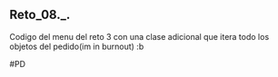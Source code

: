 ## Reto_08._.
Codigo del menu del reto 3 con una clase adicional que itera todo los objetos del pedido(im in burnout) :b

#PD

